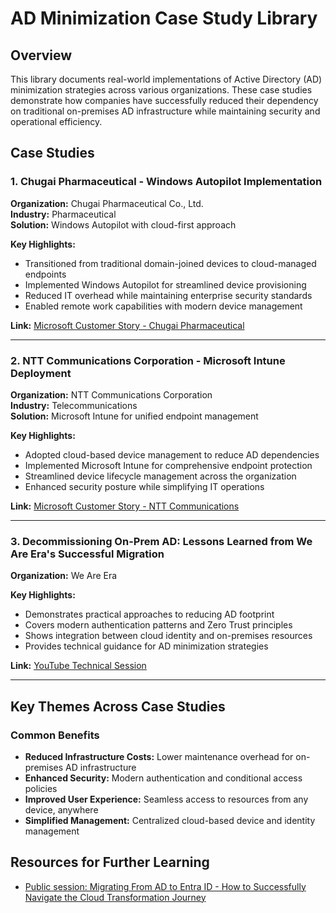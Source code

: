 # AD Minimization Case Study Library

## Overview

This library documents real-world implementations of Active Directory (AD) minimization strategies across various organizations. These case studies demonstrate how companies have successfully reduced their dependency on traditional on-premises AD infrastructure while maintaining security and operational efficiency.

## Case Studies

### 1. Chugai Pharmaceutical - Windows Autopilot Implementation

**Organization:** Chugai Pharmaceutical Co., Ltd.  
**Industry:** Pharmaceutical  
**Solution:** Windows Autopilot with cloud-first approach  

**Key Highlights:**
- Transitioned from traditional domain-joined devices to cloud-managed endpoints
- Implemented Windows Autopilot for streamlined device provisioning
- Reduced IT overhead while maintaining enterprise security standards
- Enabled remote work capabilities with modern device management

**Link:** [Microsoft Customer Story - Chugai Pharmaceutical](https://www.microsoft.com/en/customers/story/20037-chugai-pharmaceutical-windows-autopilot)

---

### 2. NTT Communications Corporation - Microsoft Intune Deployment

**Organization:** NTT Communications Corporation  
**Industry:** Telecommunications  
**Solution:** Microsoft Intune for unified endpoint management  

**Key Highlights:**
- Adopted cloud-based device management to reduce AD dependencies
- Implemented Microsoft Intune for comprehensive endpoint protection
- Streamlined device lifecycle management across the organization
- Enhanced security posture while simplifying IT operations

**Link:** [Microsoft Customer Story - NTT Communications](https://www.microsoft.com/ja-jp/customers/story/18871-ntt-communications-corporation-microsoft-intune)

---

### 3. Decommissioning On-Prem AD: Lessons Learned from We Are Era's Successful Migration

**Organization:** We Are Era 

**Key Highlights:**
- Demonstrates practical approaches to reducing AD footprint
- Covers modern authentication patterns and Zero Trust principles
- Shows integration between cloud identity and on-premises resources
- Provides technical guidance for AD minimization strategies

**Link:** [YouTube Technical Session](https://www.youtube.com/watch?v=GB-DFmxJcJQ&t=1467s)

---

## Key Themes Across Case Studies

### Common Benefits
- **Reduced Infrastructure Costs:** Lower maintenance overhead for on-premises AD infrastructure
- **Enhanced Security:** Modern authentication and conditional access policies
- **Improved User Experience:** Seamless access to resources from any device, anywhere
- **Simplified Management:** Centralized cloud-based device and identity management


## Resources for Further Learning

- [Public session: Migrating From AD to Entra ID - How to Successfully Navigate the Cloud Transformation Journey](https://www.youtube.com/watch?v=L78nU6DzdKw&t=5s)